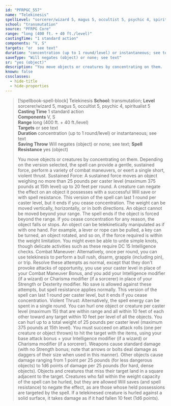 ```yaml
---
id: "PFRPGC_557"
name: "Telekinesis"
spellLevel: "sorcerer/wizard 5, magus 5, occultist 5, psychic 4, spiritualist 5"
school: "transmutation"
source: "PFRPG Core"
range: "long (400 ft. + 40 ft./level)"
castingTime: "1 standard action"
components: "V, S"
targets: "or  see text"
duration: "concentration (up to 1 round/level) or instantaneous; see text"
saveType: "Will negates (object) or none; see text"
sr: "yes (object)"
description: "You move objects or creatures by concentrating on them.  Depending on the version selected, the spell can provide a gentle, sustained force, perform a variety of combat maneuvers, or exert a single short, violent thrust.  Sustained Force: A sustained force moves an object weighing no more than 25 pounds per caster level (maximum 375 pounds at 15th level) up to 20 feet per round. A creature can negate the effect on an object it possesses with a successful Will save or with spell resistance.  This version of the spell can last 1 round per caster level, but it ends if you cease concentration. The weight can be moved vertically, horizontally, or in both directions. An object cannot be moved beyond your range. The spell ends if the object is forced beyond the range. If you cease concentration for any reason, the object falls or stops.  An object can be telekinetically manipulated as if with one hand.  For example, a lever or rope can be pulled, a key can be turned, an object rotated, and so on, if the force required is within the weight limitation. You might even be able to untie simple knots, though delicate activities such as these require DC 15 Intelligence checks.  Combat Maneuver: Alternatively, once per round, you can use telekinesis to perform a bull rush, disarm, grapple (including pin), or trip. Resolve these attempts as normal, except that they don't provoke attacks of opportunity, you use your caster level in place of your Combat Maneuver Bonus, and you add your Intelligence modifier (if a wizard) or Charisma modifier (if a sorcerer) in place of your Strength or Dexterity modifier. No save is allowed against these attempts, but spell resistance applies normally. This version of the spell can last 1 round per caster level, but it ends if you cease concentration.  Violent Thrust: Alternatively, the spell energy can be spent in a single round. You can hurl one object or creature per caster level (maximum 15) that are within range and all within 10 feet of each other toward any target within 10 feet per level of all the objects.  You can hurl up to a total weight of 25 pounds per caster level (maximum 375 pounds at 15th level).  You must succeed on attack rolls (one per creature or object thrown) to hit the target with the items, using your base attack bonus + your Intelligence modifier (if a wizard) or Charisma modifier (if a sorcerer). Weapons cause standard damage (with no Strength bonus; note that arrows or bolts deal damage as daggers of their size when used in this manner). Other objects cause damage ranging from 1 point per 25 pounds (for less dangerous objects) to 1d6 points of damage per 25 pounds (for hard, dense objects).  Objects and creatures that miss their target land in a square adjacent to the target.  Creatures who fall within the weight capacity of the spell can be hurled, but they are allowed Will saves (and spell resistance) to negate the effect, as are those whose held possessions are targeted by the spell.  If a telekinesed creature is hurled against a solid surface, it takes damage as if it had fallen 10 feet (1d6 points)."
known: false
cssclasses:
  - hide-title
  - hide-properties
---
```


> [!spellbook-spell-block] Telekinesis
> **School:** transmutation; **Level** sorcerer/wizard 5, magus 5, occultist 5, psychic 4, spiritualist 5
> **Casting Time** 1 standard action  
> **Components** V, S  
> **Range** long (400 ft. + 40 ft./level)  
> **Targets** or  see text  
> **Duration** concentration (up to 1 round/level) or instantaneous; see text  
> **Saving Throw** Will negates (object) or none; see text; **Spell Resistance** yes (object)
> 
> You move objects or creatures by concentrating on them.  Depending on the version selected, the spell can provide a gentle, sustained force, perform a variety of combat maneuvers, or exert a single short, violent thrust.  Sustained Force: A sustained force moves an object weighing no more than 25 pounds per caster level (maximum 375 pounds at 15th level) up to 20 feet per round. A creature can negate the effect on an object it possesses with a successful Will save or with spell resistance.  This version of the spell can last 1 round per caster level, but it ends if you cease concentration. The weight can be moved vertically, horizontally, or in both directions. An object cannot be moved beyond your range. The spell ends if the object is forced beyond the range. If you cease concentration for any reason, the object falls or stops.  An object can be telekinetically manipulated as if with one hand.  For example, a lever or rope can be pulled, a key can be turned, an object rotated, and so on, if the force required is within the weight limitation. You might even be able to untie simple knots, though delicate activities such as these require DC 15 Intelligence checks.  Combat Maneuver: Alternatively, once per round, you can use telekinesis to perform a bull rush, disarm, grapple (including pin), or trip. Resolve these attempts as normal, except that they don't provoke attacks of opportunity, you use your caster level in place of your Combat Maneuver Bonus, and you add your Intelligence modifier (if a wizard) or Charisma modifier (if a sorcerer) in place of your Strength or Dexterity modifier. No save is allowed against these attempts, but spell resistance applies normally. This version of the spell can last 1 round per caster level, but it ends if you cease concentration.  Violent Thrust: Alternatively, the spell energy can be spent in a single round. You can hurl one object or creature per caster level (maximum 15) that are within range and all within 10 feet of each other toward any target within 10 feet per level of all the objects.  You can hurl up to a total weight of 25 pounds per caster level (maximum 375 pounds at 15th level).  You must succeed on attack rolls (one per creature or object thrown) to hit the target with the items, using your base attack bonus + your Intelligence modifier (if a wizard) or Charisma modifier (if a sorcerer). Weapons cause standard damage (with no Strength bonus; note that arrows or bolts deal damage as daggers of their size when used in this manner). Other objects cause damage ranging from 1 point per 25 pounds (for less dangerous objects) to 1d6 points of damage per 25 pounds (for hard, dense objects).  Objects and creatures that miss their target land in a square adjacent to the target.  Creatures who fall within the weight capacity of the spell can be hurled, but they are allowed Will saves (and spell resistance) to negate the effect, as are those whose held possessions are targeted by the spell.  If a telekinesed creature is hurled against a solid surface, it takes damage as if it had fallen 10 feet (1d6 points).